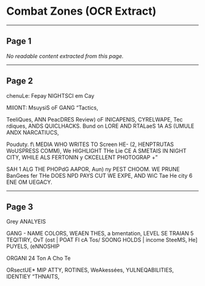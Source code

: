 # Combat Zones (OCR Extract)

---

## Page 1

*No readable content extracted from this page.*

---

## Page 2

chenuLe: Fepay NIGHTSCI em Cay

MIIONT: MsuysiS oF GANG “Tactics,

TeeliQues, ANN PeacDRES Review) oF
INICAPENIS, CYRELWAPE, Tec rdiques, ANDS
QUICLHACKS. Bund on LORE AND RTALaeS 1A AS
(UMULE ANDX NARCATIUCS,

Pouduty. f\ MEDIA WHO WRITES TO Screen HE-
(2, HENPTRUTAS WoUSPRESS COMM), We HIGHLIGHT THe
Lie CE A SMETAIS IN NIGHT CITY, WHILE ALS
FERTONIN y CKCELLENT PHOTOGRAP +”

SAH 1 ALG THE PHOPdG AAPOR, Aun)
ny PEST CHOOM. WE PRUNE BanGees fer THe
DOES NPD PAYS CUT WE EXPE, AND WiC
Tae He city 6 ENE OM UEGACY.

---

## Page 3

Grey ANALYEIS

GANG - NAME COLORS, WEAEN THES,
a bmentation, LEVEL SE TRAIAN 5
TEQITIRY, OvT (ost | POAT FI cA Tos/ SOONG HOLDS |
income SteeMS, He] PUYELS, (eNNOSHIP

ORGANI 24 Ton A Cho Te

ORsectUE* MIP ATTY, ROTINES, WeAkessées,
YULNEQABILITIES, IDENTIEY “THNAITS,
